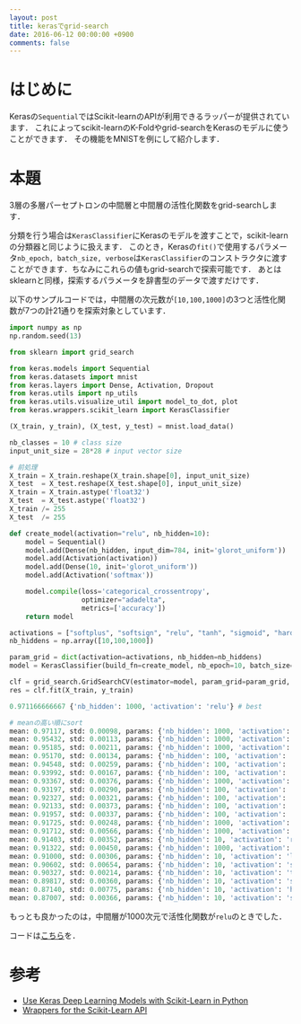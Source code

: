 ```yaml
---
layout: post
title: kerasでgrid-search
date: 2016-06-12 00:00:00 +0900
comments: false
---
```


# はじめに

Kerasの`Sequential`ではScikit-learnのAPIが利用できるラッパーが提供されています．
これによってscikit-learnのK-Foldやgrid-searchをKerasのモデルに使うことができます．
その機能をMNISTを例にして紹介します．

# 本題

3層の多層パーセプトロンの中間層と中間層の活性化関数をgrid-searchします．

分類を行う場合は`KerasClassifier`にKerasのモデルを渡すことで，scikit-learnの分類器と同じように扱えます．
このとき，Kerasの`fit()`で使用するパラメータ`nb_epoch, batch_size, verbose`は`KerasClassifier`のコンストラクタに渡すことができます．ちなみにこれらの値もgrid-searchで探索可能です．
あとはsklearnと同様，探索するパラメータを辞書型のデータで渡すだけです．


以下のサンプルコードでは，中間層の次元数が`[10,100,1000]`の3つと活性化関数が7つの計21通りを探索対象としています．


```python
import numpy as np
np.random.seed(13)

from sklearn import grid_search

from keras.models import Sequential
from keras.datasets import mnist
from keras.layers import Dense, Activation, Dropout
from keras.utils import np_utils
from keras.utils.visualize_util import model_to_dot, plot
from keras.wrappers.scikit_learn import KerasClassifier

(X_train, y_train), (X_test, y_test) = mnist.load_data()

nb_classes = 10 # class size
input_unit_size = 28*28 # input vector size

# 前処理
X_train = X_train.reshape(X_train.shape[0], input_unit_size)
X_test  = X_test.reshape(X_test.shape[0], input_unit_size)
X_train = X_train.astype('float32')
X_test  = X_test.astype('float32')
X_train /= 255
X_test  /= 255

def create_model(activation="relu", nb_hidden=10):
    model = Sequential()
    model.add(Dense(nb_hidden, input_dim=784, init='glorot_uniform'))
    model.add(Activation(activation))
    model.add(Dense(10, init='glorot_uniform'))    
    model.add(Activation('softmax'))

    model.compile(loss='categorical_crossentropy',
                  optimizer="adadelta", 
                  metrics=['accuracy'])
    return model

activations = ["softplus", "softsign", "relu", "tanh", "sigmoid", "hard_sigmoid", "linear"]
nb_hiddens = np.array([10,100,1000])

param_grid = dict(activation=activations, nb_hidden=nb_hiddens)
model = KerasClassifier(build_fn=create_model, nb_epoch=10, batch_size=256, verbose=0)

clf = grid_search.GridSearchCV(estimator=model, param_grid=param_grid, cv=4, scoring='accuracy')
res = clf.fit(X_train, y_train)

```


```python
0.971166666667 {'nb_hidden': 1000, 'activation': 'relu'} # best

# meanの高い順にsort
mean: 0.97117, std: 0.00098, params: {'nb_hidden': 1000, 'activation': 'relu'}
mean: 0.95432, std: 0.00113, params: {'nb_hidden': 1000, 'activation': 'softsign'}
mean: 0.95185, std: 0.00211, params: {'nb_hidden': 1000, 'activation': 'tanh'}
mean: 0.95170, std: 0.00134, params: {'nb_hidden': 100, 'activation': 'relu'}
mean: 0.94548, std: 0.00259, params: {'nb_hidden': 100, 'activation': 'tanh'}
mean: 0.93992, std: 0.00167, params: {'nb_hidden': 100, 'activation': 'softsign'}
mean: 0.93367, std: 0.00376, params: {'nb_hidden': 1000, 'activation': 'softplus'}
mean: 0.93197, std: 0.00290, params: {'nb_hidden': 100, 'activation': 'softplus'}
mean: 0.92327, std: 0.00321, params: {'nb_hidden': 100, 'activation': 'sigmoid'}
mean: 0.92133, std: 0.00373, params: {'nb_hidden': 100, 'activation': 'hard_sigmoid'}
mean: 0.91957, std: 0.00337, params: {'nb_hidden': 100, 'activation': 'linear'}
mean: 0.91725, std: 0.00248, params: {'nb_hidden': 1000, 'activation': 'sigmoid'}
mean: 0.91712, std: 0.00566, params: {'nb_hidden': 1000, 'activation': 'linear'}
mean: 0.91403, std: 0.00352, params: {'nb_hidden': 10, 'activation': 'relu'}
mean: 0.91322, std: 0.00450, params: {'nb_hidden': 1000, 'activation': 'hard_sigmoid'}
mean: 0.91000, std: 0.00306, params: {'nb_hidden': 10, 'activation': 'linear'}
mean: 0.90602, std: 0.00654, params: {'nb_hidden': 10, 'activation': 'softplus'}
mean: 0.90327, std: 0.00214, params: {'nb_hidden': 10, 'activation': 'tanh'}
mean: 0.89817, std: 0.00360, params: {'nb_hidden': 10, 'activation': 'softsign'}
mean: 0.87140, std: 0.00775, params: {'nb_hidden': 10, 'activation': 'hard_sigmoid'}
mean: 0.87007, std: 0.00366, params: {'nb_hidden': 10, 'activation': 'sigmoid'}
```

もっとも良かったのは，中間層が1000次元で活性化関数が`relu`のときでした．

コードは[こちら](https://github.com/nzw0301/keras-examples/blob/master/sklearn_MLP_MNIST.ipynb)を．

# 参考

- [Use Keras Deep Learning Models with Scikit-Learn in Python](http://machinelearningmastery.com/use-keras-deep-learning-models-scikit-learn-python/)
- [Wrappers for the Scikit-Learn API](http://keras.io/scikit-learn-api/)
